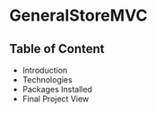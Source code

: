 # GeneralStoreMVC

## Table of Content
* Introduction
* Technologies
* Packages Installed 
* Final Project View
